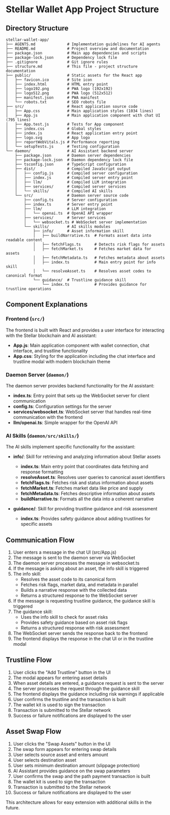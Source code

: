 # Stellar Wallet App Project Structure

## Directory Structure

```
stellar-wallet-app/
├── AGENTS.md              # Implementation guidelines for AI agents
├── README.md              # Project overview and documentation
├── package.json           # Main app dependencies and scripts
├── package-lock.json      # Dependency lock file
├── .gitignore             # Git ignore rules
├── structure.md           # This file - project structure documentation
├── public/                # Static assets for the React app
│   ├── favicon.ico        # Site icon
│   ├── index.html         # HTML entry point
│   ├── logo192.png        # PWA logo (192x192)
│   ├── logo512.png        # PWA logo (512x512)
│   ├── manifest.json      # PWA manifest
│   └── robots.txt         # SEO robots file
├── src/                   # React application source code
│   ├── App.css            # Main application styles (1034 lines)
│   ├── App.js             # Main application component with chat UI (795 lines)
│   ├── App.test.js        # Tests for App component
│   ├── index.css          # Global styles
│   ├── index.js           # React application entry point
│   ├── logo.svg           # App logo
│   ├── reportWebVitals.js # Performance reporting
│   └── setupTests.js      # Testing configuration
└── daemon/                # AI Assistant backend server
    ├── package.json       # Daemon server dependencies
    ├── package-lock.json  # Daemon dependency lock file
    ├── tsconfig.json      # TypeScript configuration
    ├── dist/              # Compiled JavaScript output
    │   ├── config.js      # Compiled server configuration
    │   ├── index.js       # Compiled server entry point
    │   ├── llm/           # Compiled LLM integration
    │   ├── services/      # Compiled server services
    │   └── skills/        # Compiled AI skills
    └── src/               # Daemon server source code
        ├── config.ts      # Server configuration
        ├── index.ts       # Server entry point
        ├── llm/           # LLM integration
        │   └── openai.ts  # OpenAI API wrapper
        ├── services/      # Server services
        │   └── websocket.ts # WebSocket server implementation
        └── skills/        # AI skills modules
            ├── info/      # Asset information skill
            │   ├── buildNarrative.ts  # Formats asset data into readable content
            │   ├── fetchFlags.ts      # Detects risk flags for assets
            │   ├── fetchMarket.ts     # Fetches market data for assets
            │   ├── fetchMetadata.ts   # Fetches metadata about assets
            │   ├── index.ts           # Main entry point for info skill
            │   └── resolveAsset.ts    # Resolves asset codes to canonical format
            └── guidance/  # Trustline guidance skill
                └── index.ts           # Provides guidance for trustline operations
```

## Component Explanations

### Frontend (`src/`)

The frontend is built with React and provides a user interface for interacting with the Stellar blockchain and AI assistant:

- **App.js**: Main application component with wallet connection, chat interface, and trustline functionality
- **App.css**: Styling for the application including the chat interface and trustline modal with modern blockchain theme

### Daemon Server (`daemon/`)

The daemon server provides backend functionality for the AI assistant:

- **index.ts**: Entry point that sets up the WebSocket server for client communication
- **config.ts**: Configuration settings for the server
- **services/websocket.ts**: WebSocket server that handles real-time communication with the frontend
- **llm/openai.ts**: Simple wrapper for the OpenAI API

### AI Skills (`daemon/src/skills/`)

The AI skills implement specific functionality for the assistant:

- **info/**: Skill for retrieving and analyzing information about Stellar assets
  - **index.ts**: Main entry point that coordinates data fetching and response formatting
  - **resolveAsset.ts**: Resolves user queries to canonical asset identifiers
  - **fetchFlags.ts**: Fetches risk and status information about assets
  - **fetchMarket.ts**: Fetches market data like price and supply
  - **fetchMetadata.ts**: Fetches descriptive information about assets
  - **buildNarrative.ts**: Formats all the data into a coherent narrative

- **guidance/**: Skill for providing trustline guidance and risk assessment
  - **index.ts**: Provides safety guidance about adding trustlines for specific assets

## Communication Flow

1. User enters a message in the chat UI (src/App.js)
2. The message is sent to the daemon server via WebSocket
3. The daemon server processes the message in websocket.ts
4. If the message is asking about an asset, the info skill is triggered
5. The info skill:
   - Resolves the asset code to its canonical form
   - Fetches risk flags, market data, and metadata in parallel
   - Builds a narrative response with the collected data
   - Returns a structured response to the WebSocket server
6. If the message is requesting trustline guidance, the guidance skill is triggered
7. The guidance skill:
   - Uses the info skill to check for asset risks
   - Provides safety guidance based on asset risk flags
   - Returns a structured response with risk assessment
8. The WebSocket server sends the response back to the frontend
9. The frontend displays the response in the chat UI or in the trustline modal

## Trustline Flow

1. User clicks the "Add Trustline" button in the UI
2. The modal appears for entering asset details
3. When asset details are entered, a guidance request is sent to the server
4. The server processes the request through the guidance skill
5. The frontend displays the guidance including risk warnings if applicable
6. User confirms the trustline and the transaction is built
7. The wallet kit is used to sign the transaction
8. Transaction is submitted to the Stellar network
9. Success or failure notifications are displayed to the user

## Asset Swap Flow

1. User clicks the "Swap Assets" button in the UI
2. The swap form appears for entering swap details
3. User selects source asset and enters amount
4. User selects destination asset
5. User sets minimum destination amount (slippage protection)
6. AI Assistant provides guidance on the swap parameters
7. User confirms the swap and the path payment transaction is built
8. The wallet kit is used to sign the transaction
9. Transaction is submitted to the Stellar network
10. Success or failure notifications are displayed to the user

This architecture allows for easy extension with additional skills in the future. 